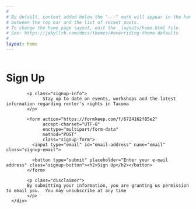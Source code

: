 ```yaml
---
#
# By default, content added below the "---" mark will appear in the home page
# between the top bar and the list of recent posts.
# To change the home page layout, edit the _layouts/home.html file.
# See: https://jekyllrb.com/docs/themes/#overriding-theme-defaults
#
layout: home
---
```

<div class="container">
      <div class="sign-up">
            <img class="email-icon" />
            <h1 class="signup-title">Sign Up</h1>

            <p class="signup-info">
                  Stay up to date on events, workshops and the latest information regarding renter's rights in Tacoma
            </p>
                  
            <form action="https://formkeep.com/f/6724162f85e2"
                  accept-charset="UTF-8"
                  enctype="multipart/form-data"
                  method="POST"
                  class="signup-form">
              <input type="email" id="email-address" name="email" class="signup-email">

              <button type="submit" placeholder="Enter your e-mail address" class="signup-button"><h2>Sign Up</h2></button>
            </form>
            
            <p class="disclaimer">
            By submitting your information, you are granting us permission to email you.  You may unsubscribe at any time
            </p>
      </div>
</div>
